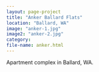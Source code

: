 ```yaml
---
layout: page-project
title: "Anker Ballard Flats"
location: "Ballard, WA"
image: "anker-1.jpg"
image2: "anker-2.jpg"
category:
file-name: anker.html
---
```



Apartment complex in Ballard, WA.
